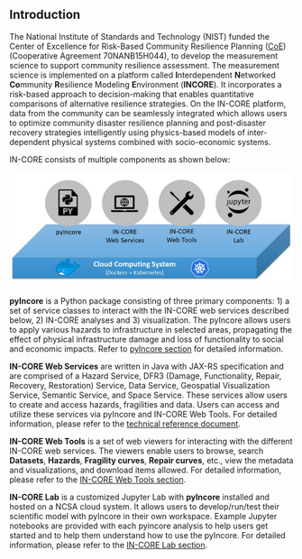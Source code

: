 ## Introduction

The National Institute of Standards and Technology (NIST) funded the Center of Excellence for Risk-Based Community 
Resilience Planning ([CoE]( http://resilience.colostate.edu/)) (Cooperative Agreement 70NANB15H044), to develop the measurement science to support 
community resilience assessment. The measurement science is implemented on a platform called **I**nterdependent 
**N**etworked **Co**mmunity **R**esilience Modeling **E**nvironment (**INCORE**). It incorporates a risk-based approach 
to decision-making that enables quantitative comparisons of alternative resilience strategies. 
On the IN-CORE platform, data from the community can be seamlessly integrated which allows users to optimize 
community disaster resilience planning and post-disaster recovery strategies intelligently using physics-based 
models of inter-dependent physical systems combined with socio-economic systems.

IN-CORE consists of multiple components as shown below:

![IN-CORE name and logo](images/incore.jpg)

**pyIncore**  is a Python package consisting of three primary components: 1) a set of service classes to interact 
with the IN-CORE web services described below, 2) IN-CORE analyses and 3) visualization. The pyIncore allows users 
to apply various hazards to infrastructure in selected areas, propagating the effect of physical infrastructure 
damage and loss of functionality to social and economic impacts. Refer to [pyIncore section](pyincore) for detailed information.

**IN-CORE Web Services** are written in Java with JAX-RS specification and are comprised of a Hazard Service, 
DFR3 (Damage, Functionality, Repair, Recovery, Restoration) Service, Data Service, Geospatial Visualization 
Service, Semantic Service, and Space Service. These services allow users to create and access hazards, fragilities 
and data. Users can access and utilize these services via pyIncore and IN-CORE Web Tools. For detailed information, 
please refer to the [technical reference document](https://incore.ncsa.illinois.edu/doc/api/). 

**IN-CORE Web Tools** is a set of web viewers for interacting with the different IN-CORE web services. 
The viewers enable users to browse, search **Datasets**, **Hazards**, **Fragility curves**, **Repair curves**, etc., 
view the metadata and visualizations, and download items allowed.  For detailed information, please refer 
to the [IN-CORE Web Tools section](webtools).

**IN-CORE Lab** is a customized Jupyter Lab with **pyIncore** installed and hosted on a NCSA cloud system. 
It allows users to develop/run/test their scientific model with pyIncore in their own workspace. 
Example Jupyter notebooks are provided with each pyincore analysis to help users get started and to help them 
understand how to use the pyIncore.  For detailed information, please refer to the [IN-CORE Lab section](incore_lab).
